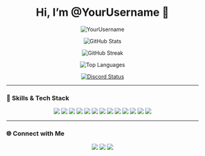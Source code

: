 <h1 align="center">Hi, I’m @YourUsername 👋</h1>

<p align="center">
  <img src="https://komarev.com/ghpvc/?username=YourUsername&label=Profile%20views&color=0e75b6&style=flat" alt="YourUsername" />
</p>

<p align="center">
  <img alt="GitHub Stats" src="https://my-readme-five.vercel.app/api?username=YourUsername&count_private=true&show_icons=true&theme=dracula" />
</p>

<p align="center">
  <img alt="GitHub Streak" src="https://github-readme-streak-stats.herokuapp.com/?user=YourUsername&theme=dracula" />
</p>

<p align="center">
  <img alt="Top Languages" src="https://my-readme-five.vercel.app/api/top-langs/?username=YourUsername&layout=compact&langs_count=10&show_icons=true&theme=dracula" />
</p>

<p align="center">
  <a href="https://discord.com/users/YourDiscordID">
    <img src="https://lanyard.cnrad.dev/api/YourDiscordID?borderRadius=20px&bg=00000000" alt="Discord Status" />
  </a>
</p>

---

### 🧠 Skills & Tech Stack

<p align="center">
  <img src="https://img.shields.io/badge/Software%20Development-000?style=for-the-badge&logo=windows11&logoColor=white" />
  <img src="https://img.shields.io/badge/Web%20Development-000?style=for-the-badge&logo=html5&logoColor=white" />
  <img src="https://img.shields.io/badge/Python-000?style=for-the-badge&logo=python&logoColor=white" />
  <img src="https://img.shields.io/badge/Java-000?style=for-the-badge&logo=java&logoColor=white" />
  <img src="https://img.shields.io/badge/C/C++-000?style=for-the-badge&logo=cplusplus&logoColor=white" />
  <img src="https://img.shields.io/badge/HTML5-000?style=for-the-badge&logo=html5&logoColor=white" />
  <img src="https://img.shields.io/badge/CSS3-000?style=for-the-badge&logo=css3&logoColor=white" />
  <img src="https://img.shields.io/badge/JavaScript-000?style=for-the-badge&logo=javascript&logoColor=white" />
  <img src="https://img.shields.io/badge/System%20Design-000?style=for-the-badge&logo=airplayaudio&logoColor=white" />
  <img src="https://img.shields.io/badge/DSA-000?style=for-the-badge&logo=dependabot&logoColor=white" />
  <img src="https://img.shields.io/badge/WordPress-000?style=for-the-badge&logo=wordpress&logoColor=white" />
  <img src="https://img.shields.io/badge/Wix-000?style=for-the-badge&logo=wix&logoColor=white" />
  <img src="https://img.shields.io/badge/Shopify-000?style=for-the-badge&logo=shopify&logoColor=white" />
</p>

---

### 🌐 Connect with Me

<p align="center">
  <a href="https://linkedin.com/in/yourlinkedin"><img src="https://img.shields.io/badge/LinkedIn-0A66C2?style=for-the-badge&logo=linkedin&logoColor=white" /></a>
  <a href="https://twitter.com/yourtwitter"><img src="https://img.shields.io/badge/Twitter-1DA1F2?style=for-the-badge&logo=twitter&logoColor=white" /></a>
  <a href="mailto:youremail@example.com"><img src="https://img.shields.io/badge/Email-D14836?style=for-the-badge&logo=gmail&logoColor=white" /></a>
</p>
